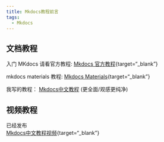 ```yaml
---
title: Mkdocs教程前言
tags:
  - Mkdocs
---
```


## 文档教程
入门 MKdocs 请看官方教程: 
[Mkdocs 官方教程](https://www.mkdocs.org/user-guide/writing-your-docs/){target=“_blank”}

mkdocs materials 教程: 
[Mkdocs Materials](https://squidfunk.github.io/mkdocs-material/){target=“_blank”}

我写的教程：
[Mkdocs中文教程](mkdocs1.md) (更全面/观感更纯净)

## 视频教程

已经发布  
[Mkdocs中文教程视频](https://www.bilibili.com/list/1407028951/?sid=4566631&oid=113813663784497&bvid=BV1yWcgecEdg){target=“_blank”}